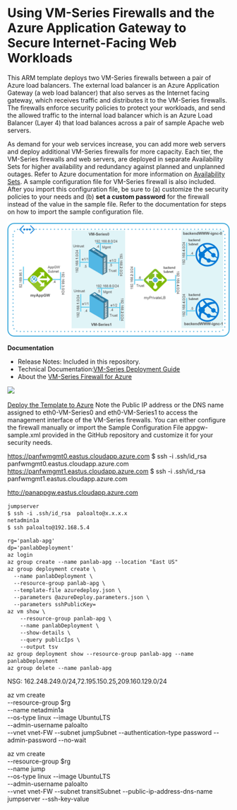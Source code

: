 # Using VM-Series Firewalls and the Azure Application Gateway to Secure Internet-Facing Web Workloads
This ARM template deploys two VM-Series firewalls between a pair of Azure load balancers. The external load balancer is an Azure Application Gateway (a web load balancer) that also serves as the Internet facing gateway, which  receives traffic and distributes it to the VM-Series firewalls. The firewalls enforce security policies to protect your workloads, and send the allowed traffic to the internal load balancer which is an Azure Load Balancer (Layer 4) that load balances across a pair of sample Apache web servers. 


As demand for your web services increase, you can add more web servers and deploy additional VM-Series firewalls for more capacity. Each tier, the VM-Series firewalls and web servers, are deployed in separate Availability Sets for higher availability and redundancy against planned and unplanned outages. Refer to Azure documentation for more information on [Availability Sets](https://docs.microsoft.com/en-us/azure/virtual-machines/virtual-machines-linux-manage-availability). A sample configuration file for VM-Series firewall is also included. After you import this configuration file, be sure to (a) customize the security policies to your needs and (b) <b>set a custom password</b> for the firewall instead of the value in the sample file. Refer to the documentation for steps on how to import the sample configuration file. 

 
![Topology](azure_alb_template_topology.png) 

**Documentation**
* Release Notes: Included in this repository.
* Technical Documentation:[VM-Series Deployment Guide](https://www.paloaltonetworks.com/documentation/71/virtualization/virtualization/set-up-the-vm-series-firewall-in-azure/deploy-the-vm-series-and-azure-application-gateway-template.html)
* About the [VM-Series Firewall for Azure](https://azure.paloaltonetworks.com)

[<img src="http://azuredeploy.net/deploybutton.png"/>](https://portal.azure.com/#create/Microsoft.Template/uri/https%3A%2F%2Fraw.githubusercontent.com%2FIrekRomaniuk%2Fazure%2Fmaster%2Fpan-applicationgateway%2Fazuredeploy.json)

[Deploy the Template to Azure](https://www.paloaltonetworks.com/documentation/80/virtualization/virtualization/set-up-the-vm-series-firewall-on-azure/deploy-the-vm-series-and-azure-application-gateway-template/start-using-the-vm-series--azure-application-gateway-template/deploy-the-template-to-azure#id2d3b5321-8303-4995-be66-c26522cf2074)
Note the Public IP address or the DNS name assigned to eth0-VM-Series0 and eth0-VM-Series1 to access the management interface of the VM-Series firewalls.
You can either configure the firewall manually or import the Sample Configuration File appgw-sample.xml provided in the GitHub repository and customize it for your security needs.


https://panfwmgmt0.eastus.cloudapp.azure.com 
$ ssh -i .ssh/id_rsa panfwmgmt0.eastus.cloudapp.azure.com
https://panfwmgmt1.eastus.cloudapp.azure.com
$ ssh -i .ssh/id_rsa panfwmgmt1.eastus.cloudapp.azure.com


http://panappgw.eastus.cloudapp.azure.com

```
jumpserver
$ ssh -i .ssh/id_rsa  paloalto@x.x.x.x 
netadmin1a
$ ssh paloalto@192.168.5.4
```

```
rg='panlab-apg'
dp='panlabDeployment'
az login
az group create --name panlab-apg --location "East US"
az group deployment create \
  --name panlabDeployment \
  --resource-group panlab-apg \
  --template-file azuredeploy.json \
  --parameters @azureDeploy.parameters.json \
  --parameters sshPublicKey=
az vm show \
    --resource-group panlab-apg \
    --name panlabDeployment \
    --show-details \
    --query publicIps \
    --output tsv  
az group deployment show --resource-group panlab-apg --name panlabDeployment    
az group delete --name panlab-apg    
```

NSG: 162.248.249.0/24,72.195.150.25,209.160.129.0/24


az vm create \
    --resource-group $rg \
    --name netadmin1a \
    --os-type linux --image UbuntuLTS \
    --admin-username paloalto \
    --vnet vnet-FW
    --subnet jumpSubnet
    --authentication-type password
    --admin-password --no-wait

az vm create \
    --resource-group $rg \
    --name jump \
    --os-type linux --image UbuntuLTS \
    --admin-username paloalto \
    --vnet vnet-FW
    --subnet transitSubnet
    --public-ip-address-dns-name jumpserver
    --ssh-key-value 

